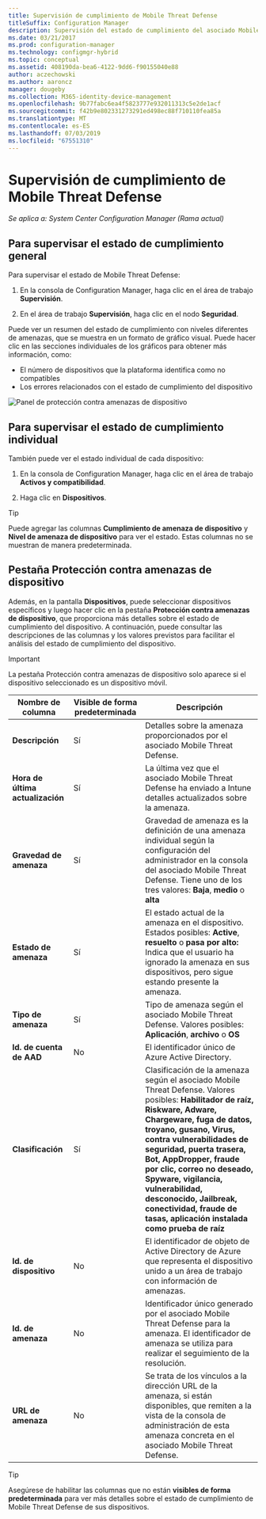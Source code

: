 ```yaml
---
title: Supervisión de cumplimiento de Mobile Threat Defense
titleSuffix: Configuration Manager
description: Supervisión del estado de cumplimiento del asociado Mobile Threat Defense en la consola de administrador de Configuration Manager
ms.date: 03/21/2017
ms.prod: configuration-manager
ms.technology: configmgr-hybrid
ms.topic: conceptual
ms.assetid: 408190da-bea6-4122-9dd6-f90155040e88
author: aczechowski
ms.author: aaroncz
manager: dougeby
ms.collection: M365-identity-device-management
ms.openlocfilehash: 9b77fabc6ea4f5823777e932011313c5e2de1acf
ms.sourcegitcommit: f42b9e802331273291ed498ec88f710110fea85a
ms.translationtype: MT
ms.contentlocale: es-ES
ms.lasthandoff: 07/03/2019
ms.locfileid: "67551310"
---
```

# <a name="monitor-mobile-threat-defense-compliance"></a>**Supervisión de cumplimiento de Mobile Threat Defense**

*Se aplica a: System Center Configuration Manager (Rama actual)*

## <a name="to-monitor-the-overall-compliance-status"></a>Para supervisar el estado de cumplimiento general

Para supervisar el estado de Mobile Threat Defense:

1.  En la consola de Configuration Manager, haga clic en el área de trabajo **Supervisión**.

2.  En el área de trabajo **Supervisión**, haga clic en el nodo **Seguridad**.

Puede ver un resumen del estado de cumplimiento con niveles diferentes de amenazas, que se muestra en un formato de gráfico visual. Puede hacer clic en las secciones individuales de los gráficos para obtener más información, como: 

- El número de dispositivos que la plataforma identifica como no compatibles
- Los errores relacionados con el estado de cumplimiento del dispositivo

![Panel de protección contra amenazas de dispositivo](device-threat-protection-dashboard.png)

## <a name="to-monitor-the-individual-compliance-status"></a>Para supervisar el estado de cumplimiento individual

También puede ver el estado individual de cada dispositivo:

1.  En la consola de Configuration Manager, haga clic en el área de trabajo **Activos y compatibilidad**.

2.  Haga clic en **Dispositivos**.

> [!TIP] 
> Puede agregar las columnas **Cumplimiento de amenaza de dispositivo** y **Nivel de amenaza de dispositivo** para ver el estado. Estas columnas no se muestran de manera predeterminada.

## <a name="device-threat-protection-tab"></a>Pestaña Protección contra amenazas de dispositivo

Además, en la pantalla **Dispositivos**, puede seleccionar dispositivos específicos y luego hacer clic en la pestaña **Protección contra amenazas de dispositivo**, que proporciona más detalles sobre el estado de cumplimiento del dispositivo. A continuación, puede consultar las descripciones de las columnas y los valores previstos para facilitar el análisis del estado de cumplimiento del dispositivo.

> [!IMPORTANT] 
> La pestaña Protección contra amenazas de dispositivo solo aparece si el dispositivo seleccionado es un dispositivo móvil.

|Nombre de columna|Visible de forma predeterminada|Descripción| 
|-|-|-|
|**Descripción**| Sí | Detalles sobre la amenaza proporcionados por el asociado Mobile Threat Defense. |
|**Hora de última actualización**| Sí | La última vez que el asociado Mobile Threat Defense ha enviado a Intune detalles actualizados sobre la amenaza. |
|**Gravedad de amenaza**| Sí | Gravedad de amenaza es la definición de una amenaza individual según la configuración del administrador en la consola del asociado Mobile Threat Defense. Tiene uno de los tres valores: **Baja**, **medio** o **alta** |
|**Estado de amenaza**| Sí | El estado actual de la amenaza en el dispositivo. Estados posibles: **Active**, **resuelto** o **pasa por alto:** Indica que el usuario ha ignorado la amenaza en sus dispositivos, pero sigue estando presente la amenaza. |
|**Tipo de amenaza**| Sí | Tipo de amenaza según el asociado Mobile Threat Defense. Valores posibles: **Aplicación**, **archivo** o **OS** |
|**Id. de cuenta de AAD**| No | El identificador único de Azure Active Directory. |
|**Clasificación**| Sí | Clasificación de la amenaza según el asociado Mobile Threat Defense. Valores posibles: **Habilitador de raíz, Riskware, Adware, Chargeware, fuga de datos, troyano, gusano, Virus, contra vulnerabilidades de seguridad, puerta trasera, Bot, AppDropper, fraude por clic, correo no deseado, Spyware, vigilancia, vulnerabilidad, desconocido, Jailbreak, conectividad, fraude de tasas, aplicación instalada como prueba de raíz** |
|**Id. de dispositivo**| No | El identificador de objeto de Active Directory de Azure que representa el dispositivo unido a un área de trabajo con información de amenazas. |
|**Id. de amenaza**| No | Identificador único generado por el asociado Mobile Threat Defense para la amenaza. El identificador de amenaza se utiliza para realizar el seguimiento de la resolución. |
|**URL de amenaza**| No | Se trata de los vínculos a la dirección URL de la amenaza, si están disponibles, que remiten a la vista de la consola de administración de esta amenaza concreta en el asociado Mobile Threat Defense. |

> [!TIP] 
> Asegúrese de habilitar las columnas que no están **visibles de forma predeterminada** para ver más detalles sobre el estado de cumplimiento de Mobile Threat Defense de sus dispositivos.
